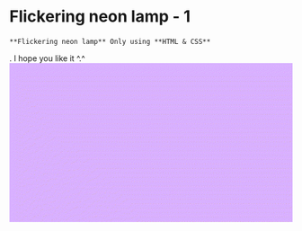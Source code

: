 # Flickering neon lamp - 1
    **Flickering neon lamp** Only using **HTML & CSS**
.
I hope you like it ^.^
![alt text](https://github.com/vitaminarts/WebVitamin/blob/main/1-%20Animated%20bicycle%20(v1)/Preview.gif "Flickering neon lamp - 1")

